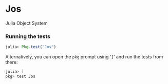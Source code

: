 # Jos
Julia Object System

### Running the tests

```julia
julia> Pkg.test("Jos")
```

Alternatively, you can open the `pkg` prompt using '`]`' and run the tests from there:

```julia
julia> ]
pkg> test Jos
```